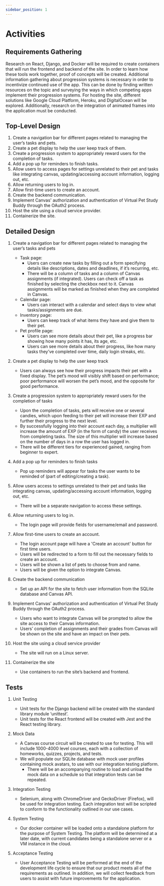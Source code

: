 ```yaml
---
sidebar_position: 1
---
```


# Activities

## Requirements Gathering 
Research on React, Django, and Docker will be required to create containers that will run the frontend and backend of the site. In order to learn how these tools work together, proof of concepts will be created. Additional information gathering about progression systems is necessary in order to incentivize continued use of the app. This can be done by finding written resources on the topic and surveying the ways in which competing apps implement their progression systems. For hosting the site, different solutions like Google Cloud Platform, Heroku, and DigitalOcean will be explored. Additionally, research on the integration of animated frames into the application must be conducted. 

## Top-Level Design

1. Create a navigation bar for different pages related to managing the user’s tasks and pets.
2. Create a pet display to help the user keep track of them.
3. Create a progression system to appropriately reward users for the completion of tasks.
4. Add a pop up for reminders to finish tasks.
5. Allow users to access pages for settings unrelated to their pet and tasks like integrating canvas, updating/accessing account information, logging out, etc.
6. Allow returning users to log in.
7. Allow first-time users to create an account.
8. Create the backend communication.
9. Implement Canvas' authorization and authentication of Virtual Pet Study Buddy through the OAuth2 process.
10. Host the site using a cloud service provider.
11. Containerize the site.


## Detailed Design


1. Create a navigation bar for different pages related to managing the user’s tasks and pets
    * Task page:
        * Users can create new tasks by filling out a form specifying details like descriptions, dates and deadlines, if it’s recurring, etc.
        * There will be a column of tasks and a column of Canvas assignments (if integrated). Users can check off a task as finished by selecting the checkbox next to  it. Canvas assignments will be marked as finished when they are completed in Canvas. 
    * Calendar page:
        * Users can interact with a calendar and select days to view what tasks/assignments are due. 
    * Inventory page:
        * Users can keep track of what items they have and give them to their pet.
    * Pet profile page:
        * Users can see more details about their pet, like a progress bar showing how many points it has, its age, etc. 
        * Users can see more details about their progress, like how many tasks they’ve completed over time, daily login streaks, etc. 

2. Create a pet display to help the user keep track
    * Users can always see how their progress impacts their pet with a fixed display. The pet’s mood will visibly shift based on performance; poor performance will worsen the pet’s mood, and the opposite for good performance. 

3. Create a progression system to appropriately reward users for the completion of tasks
    * Upon the completion of tasks, pets will receive one or several candies, which upon feeding to their pet will increase their EXP and further their progress to the next level.
    * By successfully logging into their account each day, a multiplier will increase the amount of EXP (in the form of candy) the user receives from completing tasks. The size of this multiplier will increase based on the number of days in a row the user has logged in.
    * There will be different tiers for experienced gained, ranging from beginner to expert. 

4. Add a pop up for reminders to finish tasks
    * Pop up reminders will appear for tasks the user wants to be reminded of (part of editing/creating a task).

5. Allow users access to settings unrelated to their pet and tasks like integrating canvas, updating/accessing account information, logging out, etc.
    * There will be a separate navigation to access these settings. 

6. Allow returning users to log in.
    * The login page will provide fields for username/email and password.

7. Allow first-time users to create an account.
    * The login account page will have a 'Create an account' button for first time users.
    * Users will be redirected to a form to fill out the necessary fields to create an account.
    * Users will be shown a list of pets to choose from and name. 
    * Users will be given the option to integrate Canvas.

8. Create the backend communication
    * Set up an API for the site to fetch user information from the SQLite database and Canvas API.

9. Implement Canvas' authorization and authentication of Virtual Pet Study Buddy through the OAuth2 process.
    * Users who want to integrate Canvas will be prompted to allow the site access to their Canvas information. 
    * Users’ completion of assignments and their grades from Canvas will be shown on the site and have an impact on their pets.

10. Host the site using a cloud service provider
    * The site will run on a Linux server.

11. Containerize the site
    * Use containers to run the site’s backend and frontend. 


## Tests

1. Unit Testing
    * Unit tests for the Django backend will be created with the standard library module ‘unittest’.
    * Unit tests for the React frontend will be created with Jest and the React testing library. 

2. Mock Data
    * A Canvas course circuit will be created to use for testing. This will include 1000-4000 level courses, each with a collection of homeworks, quizzes, projects, and tests. 
    * We will populate our SQLite database with mock user profiles containing mock avatars, to use with our integration testing platform. 
        * There will be an accompanying routine to load and unload the mock data on a schedule so that integration tests can be repeated.

3. Integration Testing
    * Selenium, along with ChromeDriver and GeckoDriver (Firefox), will be used for integration testing. Each integration test will be scripted to conform to the functionality outlined in our use cases. 

4. System Testing
    * Our docker container will be loaded onto a standalone platform for the purpose of System Testing. The platform will be determined at a later date, with current candidates being a standalone server or a VM instance in the cloud.

5. Acceptance Testing
    * User Acceptance Testing will be performed at the end of the development life cycle to ensure that our product meets all of the requirements as outlined. In addition, we will collect feedback from users to assist with future improvements for the application. 
